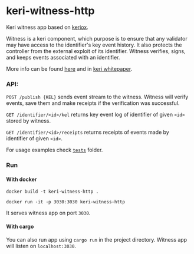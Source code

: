 # keri-witness-http 

Keri witness app based on [keriox](https://github.com/decentralized-identity/keriox).

Witness is a keri component, which purpose is to ensure that any validator may have access to the identifier's key event history. It also protects the controller from the external exploit of its identifier. Witness verifies, signs, and keeps events associated with an identifier.

More info can be found [here](https://github.com/decentralized-identity/keri/blob/master/kids/kid0009.md) and in [keri whitepaper](https://github.com/decentralized-identity/keri/blob/master/kids/KERI_WP.pdf).

### API:

```POST /publish {KEL}``` sends event stream to the witness. Witness will verify events, save them and make receipts if the verification was successful.

```GET /identifier/<id>/kel``` returns key event log of identifier of given `<id>` stored by witness.

```GET /identifier/<id>/receipts``` returns receipts of events made by identifier of given `<id>`.

For usage examples check [`tests`](https://github.com/THCLab/keri-witness-http/tree/main/tests) folder.

### Run

#### With docker

```docker build -t keri-witness-http .```

```docker run -it -p 3030:3030 keri-witness-http```

It serves witness app on port `3030`.

#### With cargo 
You can also run app using `cargo run` in the project directory. Witness app will listen on `localhost:3030`.
